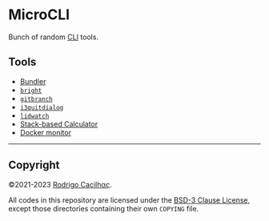 [CLI]: https://en.wikipedia.org/wiki/Command-line_interface

# MicroCLI

Bunch of random [CLI][] tools.

## Tools

- [Bundler](bundler/README.md)
- [`bright`](bright/README.md)
- [`gitbranch`](gitbranch/README.md)
- [`i3quitdialog`](i3quitdialog/README.md)
- [`lidwatch`](lidwatch/README.md)
- [Stack-based Calculator](stcalc/README.md)
- [Docker monitor](dockermon/README.md)

-----

## Copyright

©2021-2023 [Rodrigo Cacilhας](mailto:montegasppa@cacilhas.info).

All codes in this repository are licensed under the
[BSD-3 Clause License](COPYING), except those directories containing  their own
`COPYING` file.
